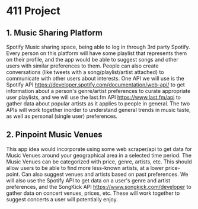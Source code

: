 411 Project
==========

## 1. Music Sharing Platform

Spotify Music sharing space, being able to log in through 3rd party Spotify. Every person on this platform will have some playlist that represents them on their profile, and the app would be able to suggest songs and other users with similar preferences to them. People can also create conversations (like tweets with a song/playlist/artist attached) to communicate with other users about interests. One API we will use is the Spotify API https://developer.spotify.com/documentation/web-api/ to get information about a person's genre/artist preferences to curate appropriate user playlists, and we will use the last.fm API https://www.last.fm/api to gather data about popular artists as it applies to people in general. The two APIs will work together inorder to understand general trends in music taste, as well as personal (single user) preferences.

## 2. Pinpoint Music Venues

This app idea would incorporate using some web scraper/api to get data for Music Venues around your geographical area in a selected time period. The Music Venues can be categorized with price, genre, artists, etc. This should allow users to be able to find more less-known artists, at a lower price-point. Can also suggest venues and artists based on past preferences. We will also use the Spotify API to get data on a user's genre and artist preferences, and the SongKick API https://www.songkick.com/developer to gather data on concert venues, prices, etc. These will work together to suggest concerts a user will potentially enjoy.


